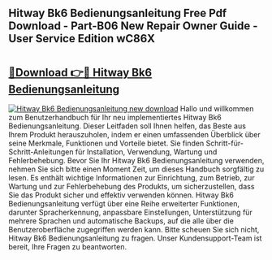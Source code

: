 ## Hitway Bk6 Bedienungsanleitung Free Pdf Download - Part-B06 New Repair Owner Guide - User Service Edition wC86X

# <h2><a href="http://df3nkp.blite.top/?on=Hitway+Bk6+Bedienungsanleitung">🔗Download 👉🔴 Hitway Bk6 Bedienungsanleitung</a></h2>

[![Hitway Bk6 Bedienungsanleitung new download](https://i.imgur.com/lujVjoI.png)](http://df3nkp.blite.top/?on=Hitway+Bk6+Bedienungsanleitung)
Hallo und willkommen zum Benutzerhandbuch für Ihr neu implementiertes Hitway Bk6 Bedienungsanleitung. Dieser Leitfaden soll Ihnen helfen, das Beste aus Ihrem Produkt herauszuholen, indem er einen umfassenden Überblick über seine Merkmale, Funktionen und Vorteile bietet. Sie finden Schritt-für-Schritt-Anleitungen für Installation, Verwendung, Wartung und Fehlerbehebung. Bevor Sie Ihr Hitway Bk6 Bedienungsanleitung verwenden, nehmen Sie sich bitte einen Moment Zeit, um dieses Handbuch sorgfältig zu lesen. Es enthält wichtige Informationen zur Einrichtung, zum Betrieb, zur Wartung und zur Fehlerbehebung des Produkts, um sicherzustellen, dass Sie das Produkt sicher und effektiv verwenden können. Hitway Bk6 Bedienungsanleitung verfügt über eine Reihe erweiterter Funktionen, darunter Spracherkennung, anpassbare Einstellungen, Unterstützung für mehrere Sprachen und automatische Backups, auf die alle über die Benutzeroberfläche zugegriffen werden kann. Bitte scheuen Sie sich nicht, Hitway Bk6 Bedienungsanleitung zu fragen. Unser Kundensupport-Team ist bereit, Ihre Fragen zu beantworten.
